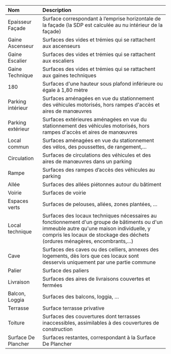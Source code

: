 | **Nom** | **Description** |
| :--- | :--- |
|Epaisseur Façade|Surface correspondant à l’emprise horizontale de la façade (la SDP est calculée au nu intérieur de la façade)|
|Gaine Ascenseur|Surfaces des vides et trémies qui se rattachent aux ascenseurs|
|Gaine Escalier|Surfaces des vides et trémies qui se rattachent aux escaliers|
|Gaine Technique|Surfaces des vides et trémies qui se rattachent aux gaines techniques|
|180|Surfaces d'une hauteur sous plafond inférieure ou égale à 1,80 mètre|
|Parking intérieur|Surfaces aménagées en vue du stationnement des véhicules motorisés, hors rampes d'accès et aires de manœuvres|
|Parking extérieur|Surfaces extérieures aménagées en vue du stationnement des véhicules motorisés, hors rampes d'accès et aires de manœuvres|
|Local commun|Surfaces aménagées en vue du stationnement des vélos, des poussettes, de rangement,…|
|Circulation|Surfaces de circulations des véhicules et des aires de manœuvres dans un parking|
|Rampe|Surfaces des rampes d’accès des véhicules au parking|
|Allée|Surfaces des allées piétonnes autour du bâtiment|
|Voirie|Surfaces de voirie|
|Espaces verts|Surfaces de pelouses, allées, zones plantées, …|
|Local technique|Surfaces des locaux techniques nécessaires au fonctionnement d'un groupe de bâtiments ou d'un immeuble autre qu'une maison individuelle, y compris les locaux de stockage des déchets (ordures ménagères, encombrants,…)|
|Cave|Surfaces des caves ou des celliers, annexes des logements, dès lors que ces locaux sont desservis uniquement par une partie commune|
|Palier|Surface des paliers|
|Livraison|Surfaces des aires de livraisons couvertes et fermées|
|Balcon, Loggia|Surfaces des balcons, loggia, …|
|Terrasse|Surface terrasse privative|
|Toiture|Surfaces des couvertures dont terrasses inaccessibles, assimilables à des couvertures de construction|
|Surface De Plancher|Surfaces restantes, correspondant à la Surface De Plancher|